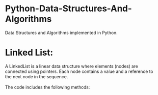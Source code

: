 # Python-Data-Structures-And-Algorithms
Data Structures and Algorithms implemented in Python.

# Linked List:
A LinkedList is a linear data structure where elements (nodes) are connected using pointers. Each node contains a value and a reference to the next node in the sequence.
<br>
<br>
The code includes the following methods:

